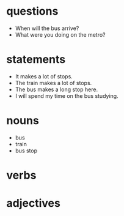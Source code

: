 # questions
- When will the bus arrive?
- What were you doing on the metro?


# statements
- It makes a lot of stops.
- The train makes a lot of stops.
- The bus makes a long stop here.
- I will spend my time on the bus studying.

# nouns
- bus
- train
- bus stop
# verbs

# adjectives